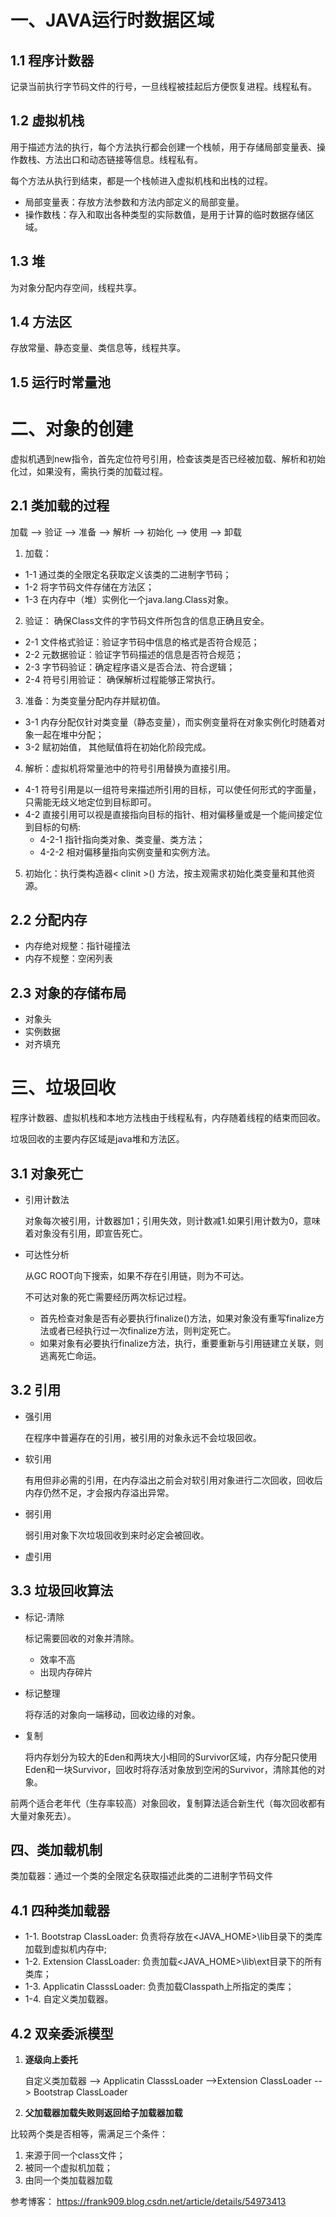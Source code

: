 # 一、JAVA运行时数据区域

## 1.1 程序计数器

记录当前执行字节码文件的行号，一旦线程被挂起后方便恢复进程。线程私有。

## 1.2 虚拟机栈

用于描述方法的执行，每个方法执行都会创建一个栈帧，用于存储局部变量表、操作数栈、方法出口和动态链接等信息。线程私有。

每个方法从执行到结束，都是一个栈帧进入虚拟机栈和出栈的过程。

* 局部变量表：存放方法参数和方法内部定义的局部变量。
* 操作数栈：存入和取出各种类型的实际数值，是用于计算的临时数据存储区域。

## 1.3 堆

为对象分配内存空间，线程共享。

## 1.4 方法区

存放常量、静态变量、类信息等，线程共享。

## 1.5 运行时常量池



# 二、对象的创建

虚拟机遇到new指令，首先定位符号引用，检查该类是否已经被加载、解析和初始化过，如果没有，需执行类的加载过程。

## 2.1 **类加载的过程**

加载 --> 验证 --> 准备 --> 解析 --> 初始化 --> 使用 --> 卸载

1. 加载：

- 1-1 通过类的全限定名获取定义该类的二进制字节码；
- 1-2 将字节码文件存储在方法区；
- 1-3 在内存中（堆）实例化一个java.lang.Class对象。

2. 验证： 确保Class文件的字节码文件所包含的信息正确且安全。

- 2-1 文件格式验证：验证字节码中信息的格式是否符合规范；
- 2-2 元数据验证：验证字节码描述的信息是否符合规范；
- 2-3 字节码验证：确定程序语义是否合法、符合逻辑；
- 2-4 符号引用验证： 确保解析过程能够正常执行。

3. 准备：为类变量分配内存并赋初值。

- 3-1 内存分配仅针对类变量（静态变量），而实例变量将在对象实例化时随着对象一起在堆中分配；
- 3-2 赋初始值， 其他赋值将在初始化阶段完成。

4. 解析：虚拟机将常量池中的符号引用替换为直接引用。

- 4-1 符号引用是以一组符号来描述所引用的目标，可以使任何形式的字面量，只需能无歧义地定位到目标即可。
- 4-2 直接引用可以视是直接指向目标的指针、相对偏移量或是一个能间接定位到目标的句柄:
  - 4-2-1 指针指向类对象、类变量、类方法；
  - 4-2-2 相对偏移量指向实例变量和实例方法。

5. 初始化：执行类构造器< clinit >() 方法，按主观需求初始化类变量和其他资源。

## 2.2 分配内存

* 内存绝对规整：指针碰撞法
* 内存不规整：空闲列表

## 2.3 对象的存储布局

* 对象头
* 实例数据
* 对齐填充



# 三、垃圾回收

程序计数器、虚拟机栈和本地方法栈由于线程私有，内存随着线程的结束而回收。

垃圾回收的主要内存区域是java堆和方法区。

## 3.1 对象死亡

* 引用计数法

  对象每次被引用，计数器加1；引用失效，则计数减1.如果引用计数为0，意味着对象没有引用，即宣告死亡。

* 可达性分析

  从GC ROOT向下搜索，如果不存在引用链，则为不可达。

  不可达对象的死亡需要经历两次标记过程。

  * 首先检查对象是否有必要执行finalize()方法，如果对象没有重写finalize方法或者已经执行过一次finalize方法，则判定死亡。
  * 如果对象有必要执行finalize方法，执行，重要重新与引用链建立关联，则逃离死亡命运。

## 3.2 引用

* 强引用

  在程序中普遍存在的引用，被引用的对象永远不会垃圾回收。

* 软引用

  有用但非必需的引用，在内存溢出之前会对软引用对象进行二次回收，回收后内存仍然不足，才会报内存溢出异常。

* 弱引用

  弱引用对象下次垃圾回收到来时必定会被回收。

* 虚引用

## 3.3 垃圾回收算法

* 标记-清除

  标记需要回收的对象并清除。

  * 效率不高
  * 出现内存碎片

* 标记整理

  将存活的对象向一端移动，回收边缘的对象。

* 复制

  将内存划分为较大的Eden和两块大小相同的Survivor区域，内存分配只使用Eden和一块Survivor，回收时将存活对象放到空闲的Survivor，清除其他的对象。

前两个适合老年代（生存率较高）对象回收，复制算法适合新生代（每次回收都有大量对象死去）。

## 四、类加载机制



类加载器：通过一个类的全限定名获取描述此类的二进制字节码文件

## 4.1 **四种类加载器**

- 1-1. Bootstrap ClassLoader:
  负责将存放在<JAVA_HOME>\lib目录下的类库加载到虚拟机内存中;
- 1-2. Extension ClassLoader:
  负责加载<JAVA_HOME>\lib\ext目录下的所有类库；
- 1-3. Applicatin ClasssLoader:
  负责加载Classpath上所指定的类库；
- 1-4. 自定义类加载器。

## 4.2 **双亲委派模型**

1. **逐级向上委托**

   自定义类加载器 --> Applicatin ClasssLoader  -->Extension ClassLoader --> Bootstrap ClassLoader

2. **父加载器加载失败则返回给子加载器加载**

比较两个类是否相等，需满足三个条件：

1. 来源于同一个class文件；
2. 被同一个虚拟机加载；
3.  由同一个类加载器加载

参考博客： https://frank909.blog.csdn.net/article/details/54973413
